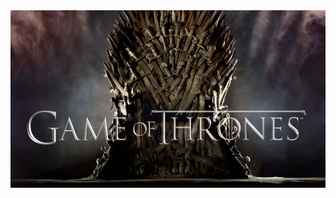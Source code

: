 <div align="center">
  <img src="visuals/GoT.jpeg" width="600" length="500" alt="GameofThrones"/>
</div>
